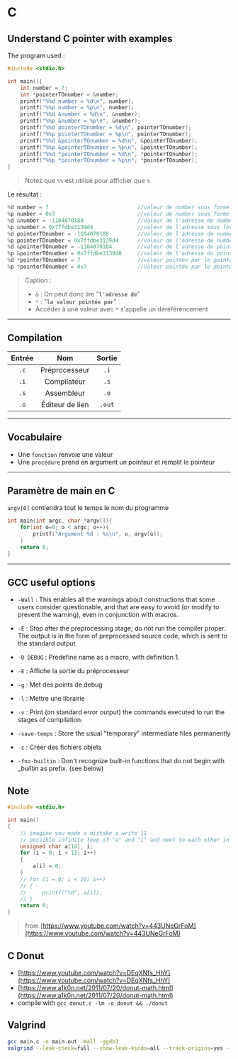 # C

## Understand C pointer with examples

The program used :

```c
#include <stdio.h>

int main(){
    int number = 7;
    int *pointerTOnumber = &number;
    printf("%%d number = %d\n", number);
    printf("%%p number = %p\n", number);
    printf("%%d &number = %d\n", &number);
    printf("%%p &number = %p\n", &number);
    printf("%%d pointerTOnumber = %d\n", pointerTOnumber);
    printf("%%p pointerTOnumber = %p\n", pointerTOnumber);
    printf("%%d &pointerTOnumber = %d\n", &pointerTOnumber);
    printf("%%p &pointerTOnumber = %p\n", &pointerTOnumber);
    printf("%%d *pointerTOnumber = %d\n", *pointerTOnumber);
    printf("%%p *pointerTOnumber = %p\n", *pointerTOnumber);
}
```

> Notez que `%%` est utilisé pour afficher que `%`

Le résultat :

```c
%d number = 7                            //valeur de number sous forme décimale
%p number = 0x7                          //valeur de number sous forme Hexa car %p
%d &number = -1104070188                 //valeur de l'adresse de number sous forme décimale
%p &number = 0x7ffdbe3139d4              //valeur de l'adresse sous forme hexa car %p
%d pointerTOnumber = -1104070188         //valeur de l'adresse de number sous forme décimale
%p pointerTOnumber = 0x7ffdbe3139d4      //valeur de l'adresse de number sous forme hexa car %p
%d &pointerTOnumber = -1104070184        //valeur de l'adresse du pointeur sous forme décimale
%p &pointerTOnumber = 0x7ffdbe3139d8     //valeur de l'adresse du pointeur sous forme hexa car %p
%d *pointerTOnumber = 7                  //valeur pointée par le pointeur (donc celle de number) sous forme décimale
%p *pointerTOnumber = 0x7                //valeur pointée par le pointeur (donc celle de number) sous forme hexa car %p
```

> Caption :
>
> - `&` : On peut donc lire "**`l'adresse de`**"
> - `*` : "**`la valeur pointée par`**"
> - Accéder à une valeur avec `*` s'appelle un déréférencement

---

## Compilation

| Entrée |       Nom       | Sortie |
| :----: | :-------------: | :----: |
|  `.c`  |  Préprocesseur  |  `.i`  |
|  `.i`  |   Compilateur   |  `.s`  |
|  `.s`  |   Assembleur    |  `.o`  |
|  `.o`  | Éditeur de lien | `.out` |

---

## Vocabulaire

- Une `fonction` renvoie une valeur
- Une `procédure` prend en argument un pointeur et remplit le pointeur

---

## Paramètre de main en C

`argv[0]` contiendra tout le temps le nom du programme

```c
int main(int argc, char *argv[]){
    for(int o=0; o < argc; o++){
        printf("Argument %d : %s\n", o, argv[o]);
    }
    return 0;
}
```

---

## GCC useful options

- `-Wall` : This enables all the warnings about constructions that some users consider questionable, and that are easy to avoid (or modify to prevent the warning), even in conjunction with macros.

- `-E` : Stop after the preprocessing stage; do not run the compiler proper. The output is in the form of preprocessed source code, which is sent to the standard output

- `-D DEBUG` : Predefine name as a macro, with definition 1.

- `-E` : Affiche la sortie du préprocesseur

- `-g` : Met des points de debug

- `-l` : Mettre une librairie

- `-v` : Print (on standard error output) the commands executed to run the stages of compilation.

- `-save-temps` : Store the usual "temporary" intermediate files permanently

- `-c` : Créer des fichiers objets

- `-fno-builtin` : Don't recognize built-in functions that do not begin with __builtin_ as prefix. (see below)

## Note

```c
#include <stdio.h>

int main()
{
    // imagine you made a mistake a write 11
    // possible infinite loop if "a" and "i" and next to each other in memory
    unsigned char a[10], i;
    for (i = 0; i < 11; i++)
    {
        a[i] = 0;
    }
    // for (i = 0; i < 10; i++)
    // {
    //     printf("%d", a[i]);
    // }
    return 0;
}
```

> from [https://www.youtube.com/watch?v=443UNeGrFoM](https://www.youtube.com/watch?v=443UNeGrFoM)

## C Donut

- [https://www.youtube.com/watch?v=DEqXNfs_HhY](https://www.youtube.com/watch?v=DEqXNfs_HhY)
- [https://www.a1k0n.net/2011/07/20/donut-math.html](https://www.a1k0n.net/2011/07/20/donut-math.html)
- compile with `gcc donut.c -lm -o donut && ./donut`

## Valgrind

```sh
gcc main.c -o main.out -Wall -ggdb3
valgrind --leak-check=full --show-leak-kinds=all --track-origins=yes --verbose --log-file=out.txt ./main.out # you can add args
```
